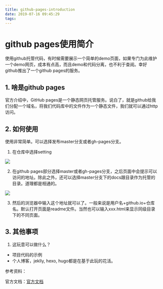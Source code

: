 ```yaml
---
title: github-pages-introduction
date: 2019-07-16 09:45:29
tags:
---
```


# github pages使用简介

使用github托管代码，有时候需要展示一个简单的demo页面，如果专门为此维护一个demo网页，成本有点高，而且demo和代码分离，也不利于查阅。幸好github推出了一个github pages的服务。
<!-- more -->
## 1. 啥是github pages

官方介绍中，GitHub pages是一个静态网页托管服务。说白了，就是github给我们分配一个域名，将我们代码库中的文件作为一个静态文件，我们就可以通过http访问。

## 2. 如何使用

使用非常简单。可以选择发布master分支或者gh-pages分支。

1. 在仓库中选择setting

![](./Untitled-431b3498-2d7a-41c5-b502-dd3f414375a0.png)

2. 在github pages部分选择master或者gh-pages分支，之后页面中会提示可以访问的地址。除此之外，还可以选择master分支下的docs跟目录作为托管的目录。道理都是相通的。

![](./Untitled-c2e4692b-a9da-496e-8bc1-063295600b1b.png)

3. 然后的浏览器中输入这个地址就可以了。一般来说是用户名+github.io+仓库名。默认打开页面是readme文件。当然也可以输入xxx.html来显示同级目录下的不同页面。

## 3. 其他事项

1. 这玩意可以做什么？
- 项目代码的示例
- 个人博客，jeklly, hexo, hugo都是在基于此玩的花活。

参考资料：

官方文档：[官方文档](https://help.github.com/en/articles/configuring-a-publishing-source-for-github-pages#enabling-github-pages-to-publish-your-site-from-master-or-gh-pages)